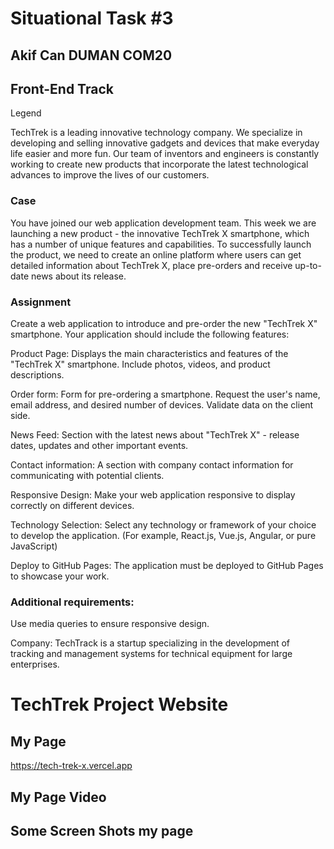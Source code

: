 # Situational Task #3
## Akif Can DUMAN COM20
## Front-End Track
Legend

TechTrek is a leading innovative technology company. We specialize in developing and selling innovative gadgets and devices that make everyday life easier and more fun. Our team of inventors and engineers is constantly working to create new products that incorporate the latest technological advances to improve the lives of our customers.

### Case

You have joined our web application development team. This week we are launching a new product - the innovative TechTrek X smartphone, which has a number of unique features and capabilities. To successfully launch the product, we need to create an online platform where users can get detailed information about TechTrek X, place pre-orders and receive up-to-date news about its release.

### Assignment

Create a web application to introduce and pre-order the new "TechTrek X" smartphone. Your application should include the following features:

Product Page: Displays the main characteristics and features of the "TechTrek X" smartphone. Include photos, videos, and product descriptions.

Order form: Form for pre-ordering a smartphone. Request the user's name, email address, and desired number of devices. Validate data on the client side.

News Feed: Section with the latest news about "TechTrek X" - release dates, updates and other important events.

Contact information: A section with company contact information for communicating with potential clients.

Responsive Design: Make your web application responsive to display correctly on different devices.

Technology Selection: Select any technology or framework of your choice to develop the application. (For example, React.js, Vue.js, Angular, or pure JavaScript)

Deploy to GitHub Pages: The application must be deployed to GitHub Pages to showcase your work.

### Additional requirements:

Use media queries to ensure responsive design.

Company: TechTrack is a startup specializing in the development of tracking and management systems for technical equipment for large enterprises.

# TechTrek Project Website
## My Page
https://tech-trek-x.vercel.app
## My Page Video

## Some Screen Shots my page



